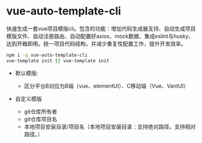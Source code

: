 # vue-auto-template-cli
快速生成一套vue项目模版cli。包含的功能：增加代码生成器支持、自动生成项目模版文件、自动注册路由、自动配置好axios、mock数据、集成eslint与husky、达到开箱即用。统一项目代码结构，并减少重复性配置工作，提升开发效率。

```bash
npm i -g vue-auto-template-cli 
vue-template init || vue-template init
```

- 默认模版: 
     - 区分平台B对应为B端（vue、elementUI）、C移动端（Vue、VantUI）
- 自定义模版

     - git仓库所有者
     - git仓库项目名
     - 本地项目安装目录/项目名（本地项目安装目录：支持绝对路径，支持相对路径。）

